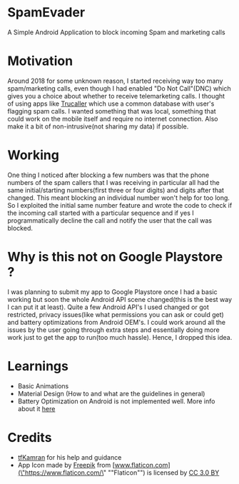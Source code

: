 # SpamEvader

A Simple Android Application to block incoming Spam and marketing calls 

# Motivation

Around 2018 for some unknown reason, I started receiving way too many spam/marketing calls, even though I had enabled "Do Not Call"(DNC) which gives you a choice about whether to receive telemarketing calls. I thought of using apps like [Trucaller](https://play.google.com/store/apps/details?id=com.truecaller) which use a common database with user's flagging spam calls. I wanted something that was local, something that could work on the mobile itself and require no internet connection. Also make it a bit of non-intrusive(not sharing my data) if possible.

# Working

One thing I noticed after blocking a few numbers was that the phone numbers of the spam callers that I was receiving in particular all had the same initial/starting numbers(first three or four digits) and digits after that changed. This meant blocking an individual number won't help for too long. So I exploited the initial same number feature and wrote the code to check if the incoming call started with a particular sequence and if yes I programmatically decline the call and notify the user that the call was blocked.  

# Why is this not on Google Playstore ?

I was planning to submit my app to Google Playstore once I had a basic working but soon the whole Android API scene changed(this is the best way I can put it at least). Quite a few Android API's I used changed or got restricted, privacy issues(like what permissions you can ask or could get) and battery optimizations from Android OEM's. I could work around all the issues by the user going through extra steps and essentially doing more work just to get the app to run(too much hassle). Hence, I dropped this idea.  

# Learnings

- Basic Animations
- Material Design (How to and what are the guidelines in general)  
- Battery Optimization on Android is not implemented well. More info about it [here](https://dontkillmyapp.com/) 


# Credits

- [tfKamran](https://github.com/tfKamran) for his help and guidance
- App Icon made by [Freepik](\"http://www.freepik.com\" "\"Freepik\"") from [www.flaticon.com](\"https://www.flaticon.com/\" "\"Flaticon\"") is licensed by [CC 3.0 BY](\"http://creativecommons.org/licenses/by/3.0/\" "\"Creative")
